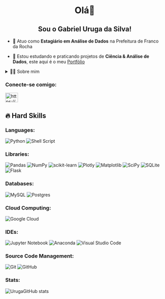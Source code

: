 <link rel="stylesheet" href="https://cdn.jsdelivr.net/gh/devicons/devicon@v2.15.1/devicon.min.css">
          
<h1 align="center">Olá👋</h1>
<h2 align="center">Sou o Gabriel Uruga da Silva!</h2>

<p>

- 🔭 Atuo como **Estagiário em Análise de Dados** na Prefeitura de Franco da Rocha

- 🌱 Estou estudando e praticando projetos de **Ciência & Análise de Dados**, este aqui é o meu <a href="https://sites.google.com/view/portfolio-gabriel-uruga/home" target="_blank"> Portfólio </a>

</p>


<details>
  <summary>👨‍💻 Sobre mim</summary>

  - 💬 Estou com 19 anos e moro em São Paulo!

  - 📝 Estou no último ano da graduação em **Gestão da Tecnologia da Informação** pela FATEC.
  
  - ⚡ Desde o Ensino Fundamental tenho mais afinidade com a área de Exatas, principalmente Matemática e Estatística.
  
  - 🤝 No final do Ensino Médio conheci o ramo da Tecnologia e decidi inicar uma graduação na área!
  
  - 📄  Apenas em meados do 3° semestre da minha graduação  que escolhi a função que vou exercer: **Cientista de Dados**.
</details>


<h3 align="left">Conecte-se comigo:</h3>
<p align="left">
<a href="https://www.linkedin.com/in/gabrieluruga/" target="blank"><img align="center" src="https://raw.githubusercontent.com/rahuldkjain/github-profile-readme-generator/master/src/images/icons/Social/linked-in-alt.svg" alt="https://www.linkedin.com/in/gabrieluruga/" height="30" width="40" /></a>
</p>

## 🔥 Hard Skills

  <div style="flex-basis: 48%;">
    <h3>Languages:</h3>
            
![Python](https://img.shields.io/badge/python-3670A0?style=for-the-badge&logo=python&labelColor=black&color=black)
![Shell Script](https://img.shields.io/badge/shell_script-%23121011.svg?style=for-the-badge&logo=gnu-bash&logoColor=white)
  
  </div>
  
  <div style="flex-basis: 48%;">
    <h3>Libraries:</h3>
            
![Pandas](https://img.shields.io/badge/pandas-%23150458.svg?style=for-the-badge&logo=pandas&logoColor=white)
![NumPy](https://img.shields.io/badge/numpy-%23013243.svg?style=for-the-badge&logo=numpy&logoColor=white)
![scikit-learn](https://img.shields.io/badge/scikit--learn-%23F7931E.svg?style=for-the-badge&logo=scikit-learn&logoColor=white)
![Plotly](https://img.shields.io/badge/Plotly-%233F4F75.svg?style=for-the-badge&logo=plotly&logoColor=white)
![Matplotlib](https://img.shields.io/badge/Matplotlib-%23ffffff.svg?style=for-the-badge&logo=Matplotlib&logoColor=black)
![SciPy](https://img.shields.io/badge/SciPy-%230C55A5.svg?style=for-the-badge&logo=scipy&logoColor=%white)
![SQLite](https://img.shields.io/badge/sqlite-%2307405e.svg?style=for-the-badge&logo=sqlite&logoColor=white)
![Flask](https://img.shields.io/badge/flask-%23000.svg?style=for-the-badge&logo=flask&logoColor=white)  

  </div>

  
  <div style="flex-basis: 48%;">
    <h3>Databases:</h3>

![MySQL](https://img.shields.io/badge/mysql-4479A1.svg?style=for-the-badge&logo=mysql&logoColor=white)
![Postgres](https://img.shields.io/badge/postgres-%23316192.svg?style=for-the-badge&logo=postgresql&logoColor=white) 

</div>

  <div style="flex-basis: 48%;">
    <h3>Cloud Computing:</h3>
          
  ![Google Cloud](https://img.shields.io/badge/GoogleCloud-%234285F4.svg?style=for-the-badge&logo=google-cloud&logoColor=white)
  
  </div>
  
<div style="flex-basis: 48%;">
    <h3>IDEs:</h3>
          
![Jupyter Notebook](https://img.shields.io/badge/jupyter-%23FA0F00.svg?style=for-the-badge&logo=jupyter&logoColor=white&color=orange)
![Anaconda](https://img.shields.io/badge/Anaconda-%2344A833.svg?style=for-the-badge&logo=anaconda&logoColor=white)
![Visual Studio Code](https://img.shields.io/badge/Visual%20Studio%20Code-0078d7.svg?style=for-the-badge&logo=visual-studio-code&logoColor=white)

  </div>


  <div style="flex-basis: 48%;">
    <h3>Source Code Management:</h3>
          
![Git](https://img.shields.io/badge/git-%23F05033.svg?style=for-the-badge&logo=git&logoColor=white)
![GitHub](https://img.shields.io/badge/github-%23121011.svg?style=for-the-badge&logo=github&logoColor=white)

</div>
          

  <!-- GithubStats -->
<h3 align="left">Stats:</h3>

![UrugaGitHub stats](https://github-readme-stats.vercel.app/api?username=GabrielUruga&show_icons=true&theme=tokyonight)

